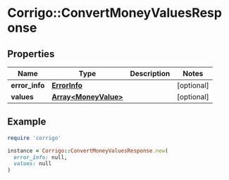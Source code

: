 # Corrigo::ConvertMoneyValuesResponse

## Properties

| Name | Type | Description | Notes |
| ---- | ---- | ----------- | ----- |
| **error_info** | [**ErrorInfo**](ErrorInfo.md) |  | [optional] |
| **values** | [**Array&lt;MoneyValue&gt;**](MoneyValue.md) |  | [optional] |

## Example

```ruby
require 'corrigo'

instance = Corrigo::ConvertMoneyValuesResponse.new(
  error_info: null,
  values: null
)
```

